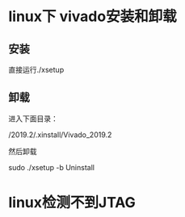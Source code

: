 # linux下 vivado安装和卸载

## 安装

直接运行./xsetup

## 卸载

进入下面目录：

/2019.2/.xinstall/Vivado_2019.2

然后卸载

sudo ./xsetup -b Uninstall



# linux检测不到JTAG